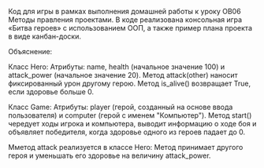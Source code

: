 Код для игры в рамках выполнения домашней работы к уроку OB06 Методы правления проектами.
В коде реализована консольная игра «Битва героев» с использованием ООП, а также пример плана проекта в виде канбан-доски.

Объяснение:

Класс Hero: 
Атрибуты: name, health (начальное значение 100) и attack_power (начальное значение 20). 
Метод attack(other) наносит фиксированный урон другому герою.
Метод is_alive() возвращает True, если здоровье больше 0.

Класс Game:
Атрибуты: player (герой, созданный на основе ввода пользователя) и computer (герой с именем "Компьютер").
Метод start() чередует ходы игрока и компьютера, выводит информацию о ходе боя и объявляет победителя, когда здоровье одного из героев падает до 0.

Мметод attack реализуется в классе Hero:
Метод принимает другого героя и уменьшать его здоровье на величину attack_power.
